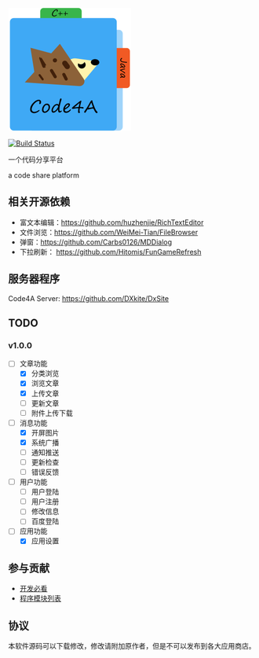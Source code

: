 ![Icon](docs/assets/code4a.svg)

[![Build Status](https://travis-ci.org/TTHHR/code4a.svg)](https://travis-ci.org/TTHHR/code4a)

一个代码分享平台

a code share platform

## 相关开源依赖

- 富文本编辑：https://github.com/huzhenjie/RichTextEditor
- 文件浏览：https://github.com/WeiMei-Tian/FileBrowser
- 弹窗：https://github.com/Carbs0126/MDDialog
- 下拉刷新： https://github.com/Hitomis/FunGameRefresh

## 服务器程序
Code4A Server: https://github.com/DXkite/DxSite

## TODO
### v1.0.0

- [ ] 文章功能
    - [x] 分类浏览
    - [x] 浏览文章
    - [x] 上传文章
    - [ ] 更新文章
    - [ ] 附件上传下载
- [ ] 消息功能
    - [x] 开屏图片
    - [x] 系统广播
    - [ ] 通知推送
    - [ ] 更新检查
    - [ ] 错误反馈
- [ ] 用户功能
    - [ ] 用户登陆
    - [ ] 用户注册
    - [ ] 修改信息
    - [ ] 百度登陆
- [ ] 应用功能
    - [x] 应用设置
 
## 参与贡献

- [开发必看](docs/before-develop.md)
- [程序模块列表](docs/module.md)


## 协议

本软件源码可以下载修改，修改请附加原作者，但是不可以发布到各大应用商店。
